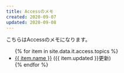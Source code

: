 ```yaml
---
title: Accessのメモ
created: 2020-09-07
updated: 2020-09-08
---
```

こちらはAccessのメモになります。

<ul>
    {% for item in site.data.it.access.topics %}
    <li><a href="{{ item.link }}">{{ item.name }}</a> ({{ item.updated }}更新)</li>
    {% endfor %}
</ul>
